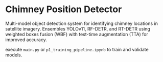 # Chimney Position Detector

Multi-model object detection system for identifying chimney locations in satellite imagery. Ensembles YOLOv11, RF-DETR, and RT-DETR using weighted boxes fusion (WBF) with test-time augmentation (TTA) for improved accuracy.

execute `main.py` or `p1_training_pipeline.ipynb` to train and validate models.
